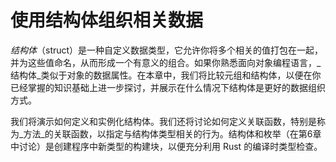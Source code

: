 # 使用结构体组织相关数据

_结构体_（struct）是一种自定义数据类型，它允许你将多个相关的值打包在一起，并为这些值命名，从而形成一个有意义的组合。如果你熟悉面向对象编程语言，_结构体_类似于对象的数据属性。在本章中，我们将比较元组和结构体，以便在你已经掌握的知识基础上进一步探讨，并展示在什么情况下结构体是更好的数据组织方式。

我们将演示如何定义和实例化结构体。我们还将讨论如何定义关联函数，特别是称为_方法_的关联函数，以指定与结构体类型相关的行为。结构体和枚举（在第6章中讨论）是创建程序中新类型的构建块，以便充分利用 Rust 的编译时类型检查。